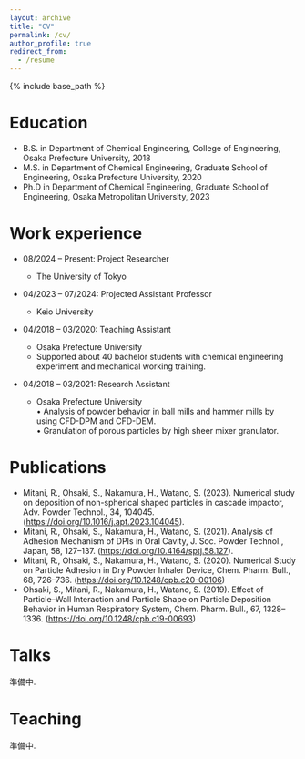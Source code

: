 ```yaml
---
layout: archive
title: "CV"
permalink: /cv/
author_profile: true
redirect_from:
  - /resume
---
```


{% include base_path %}


  
Education
======
* B.S. in Department of Chemical Engineering, College of Engineering, Osaka Prefecture University, 2018
* M.S. in Department of Chemical Engineering, Graduate School of Engineering, Osaka Prefecture University, 2020
* Ph.D in Department of Chemical Engineering, Graduate School of Engineering, Osaka Metropolitan University, 2023  

Work experience
======
* 08/2024 – Present: Project Researcher
  * The University of Tokyo
    
* 04/2023 – 07/2024: Projected Assistant Professor
  * Keio University

* 04/2018 – 03/2020: Teaching Assistant
  * Osaka Prefecture University
  * Supported about 40 bachelor students with chemical engineering experiment and mechanical working training.

* 04/2018 – 03/2021: Research Assistant
  * Osaka Prefecture University  
  • Analysis of powder behavior in ball mills and hammer mills by using CFD-DPM and CFD-DEM.  
  • Granulation of porous particles by high sheer mixer granulator.  
  

Publications
======
* Mitani, R., Ohsaki, S., Nakamura, H., Watano, S. (2023). Numerical study on deposition of non-spherical shaped particles in cascade impactor, Adv. Powder Technol., 34, 104045. (https://doi.org/10.1016/j.apt.2023.104045).  
* Mitani, R., Ohsaki, S., Nakamura, H., Watano, S. (2021). Analysis of Adhesion Mechanism of DPIs in Oral Cavity, J. Soc. Powder Technol., Japan, 58, 127–137. (https://doi.org/10.4164/sptj.58.127).  
* Mitani, R., Ohsaki, S., Nakamura, H., Watano, S. (2020). Numerical Study on Particle Adhesion in Dry Powder Inhaler Device, Chem. Pharm. Bull., 68, 726–736. (https://doi.org/10.1248/cpb.c20-00106)  
* Ohsaki, S., Mitani, R., Nakamura, H., Watano, S. (2019). Effect of Particle–Wall Interaction and Particle Shape on Particle Deposition Behavior in Human Respiratory System, Chem. Pharm. Bull., 67, 1328–1336. (https://doi.org/10.1248/cpb.c19-00693)  
  
Talks
======
準備中.  
  
Teaching
======
準備中.  
  
